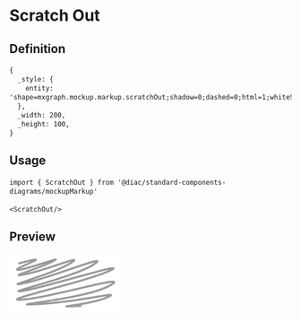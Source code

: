 # Scratch Out

## Definition

```
{
  _style: { 
    entity: 'shape=mxgraph.mockup.markup.scratchOut;shadow=0;dashed=0;html=1;whiteSpace=wrap;strokeColor=#999999;strokeWidth=4;',
  },
  _width: 200,
  _height: 100,
}
```

## Usage

```
import { ScratchOut } from '@diac/standard-components-diagrams/mockupMarkup'

<ScratchOut/>
```

## Preview

<img src="./scratch-out.png" width="200"/>
